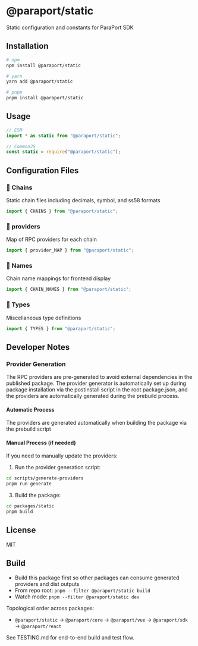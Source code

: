 # @paraport/static

Static configuration and constants for ParaPort SDK

## Installation

```bash
# npm
npm install @paraport/static

# yarn
yarn add @paraport/static

# pnpm
pnpm install @paraport/static
```

## Usage

```js
// ESM
import * as static from "@paraport/static";

// CommonJS
const static = require("@paraport/static");
```

## Configuration Files

### 🔧 Chains
Static chain files including decimals, symbol, and ss58 formats
```js
import { CHAINS } from "@paraport/static";
```

### 🔧 providers
Map of RPC providers for each chain
```js
import { provider_MAP } from "@paraport/static";
```

### 🔧 Names
Chain name mappings for frontend display
```js
import { CHAIN_NAMES } from "@paraport/static";
```

### 🔧 Types
Miscellaneous type definitions
```js
import { TYPES } from "@paraport/static";
```

## Developer Notes

### Provider Generation

The RPC providers are pre-generated to avoid external dependencies in the published package. The provider generator is automatically set up during package installation via the postinstall script in the root package.json, and the providers are automatically generated during the prebuild process.

#### Automatic Process

The providers are generated automatically when building the package via the prebuild script

#### Manual Process (if needed)

If you need to manually update the providers:

1. Run the provider generation script:
```bash
cd scripts/generate-providers
pnpm run generate
```

3. Build the package:
```bash
cd packages/static
pnpm build
```

## License

MIT

## Build

- Build this package first so other packages can consume generated providers and dist outputs
- From repo root: `pnpm --filter @paraport/static build`
- Watch mode: `pnpm --filter @paraport/static dev`

Topological order across packages:
- `@paraport/static` → `@paraport/core` → `@paraport/vue` → `@paraport/sdk` → `@paraport/react`

See TESTING.md for end-to-end build and test flow.
